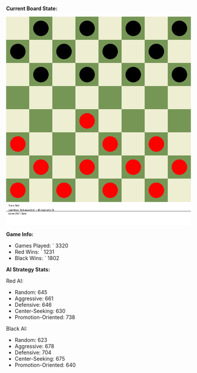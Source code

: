 
**Current Board State:**  
<!-- START_GIF -->
![Checkers Game](./checkers_game.gif)
<!-- END_GIF -->

**Game Info:**  
- Games Played: `<!-- GAMES_PLAYED --> 3320
- Red Wins: `<!-- RED_WINS --> 1231
- Black Wins: `<!-- BLACK_WINS --> 1802

<!-- AI_STATS -->
**AI Strategy Stats:**

Red AI:
- Random: 645
- Aggressive: 661
- Defensive: 646
- Center-Seeking: 630
- Promotion-Oriented: 738

Black AI:
- Random: 623
- Aggressive: 678
- Defensive: 704
- Center-Seeking: 675
- Promotion-Oriented: 640
